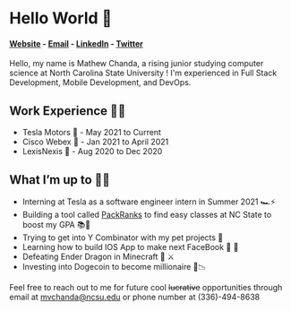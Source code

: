 # Hello World 👋

#### [Website](https://www.mattchanda.me/) - [Email](mailto:mvchanda@ncsu.edu) - [LinkedIn](https://www.linkedin.com/in/mathewchandancsu/) - [Twitter](https://twitter.com/mathew_chanda) 

Hello, my name is Mathew Chanda, a rising junior studying computer science at North Carolina State University ! I'm experienced in Full Stack Development, Mobile Development, and DevOps. 

## Work Experience 👨‍💻
- Tesla Motors 🔋 - May 2021 to Current 
- Cisco Webex 🎥 - Jan 2021 to April 2021 
- LexisNexis 📇 - Aug 2020 to Dec 2020

## What I’m up to 🏃‍♂️ 
- Interning at Tesla as a software engineer intern in Summer 2021 🏎⚡️
- Building a tool called [PackRanks](https://www.packranks.com/) to find easy classes at NC State to boost my GPA 📚📝
- Trying to get into Y Combinator with my pet projects 💼
- Learning how to build IOS App to make next FaceBook   📱
- Defeating Ender Dragon in Minecraft 🐉 ⚔️
- Investing into Dogecoin to become millionaire 🚀📉

Feel free to reach out to me for future cool <s>lucrative</s> opportunities through email at mvchanda@ncsu.edu or phone number at (336)-494-8638
